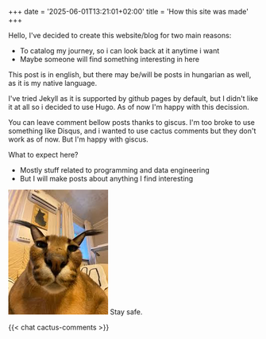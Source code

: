 +++
date = '2025-06-01T13:21:01+02:00'
title = 'How this site was made'
+++

Hello, I've decided to create this website/blog for two main reasons:
- To catalog my journey, so i can look back at it anytime i want
- Maybe someone will find something interesting in here

This post is in english, but there may be/will be posts in hungarian as well, as it is my native language.

I've tried Jekyll as it is supported by github pages by default, but I didn't like it at all so i decided to use Hugo. As of now I'm happy with this decission.

You can leave comment bellow posts thanks to giscus. I'm too broke to use something like Disqus, and i wanted to use cactus comments but they don't work as of now.
But I'm happy with giscus.

What to expect here?
- Mostly stuff related to programming and data engineering
- But I will make posts about anything I find interesting

![floppa](img/floppa)
Stay safe. 

{{< chat cactus-comments >}}

